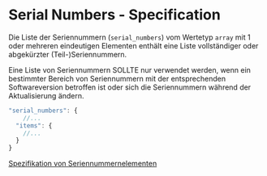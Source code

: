 # Serial Numbers - Specification

Die Liste der Seriennummern (`serial_numbers`) vom Wertetyp `array` mit 1 oder mehreren eindeutigen Elementen enthält eine Liste vollständiger oder abgekürzter (Teil-)Seriennummern.

Eine Liste von Seriennummern SOLLTE nur verwendet werden, wenn ein bestimmter Bereich von Seriennummern mit der entsprechenden Softwareversion betroffen ist oder sich die Seriennummern während der Aktualisierung ändern.

```javascript
"serial_numbers": {
    //...
  "items": {
    //...
  }
}
```

[Spezifikation von Seriennummernelementen](types/full_product_name/product_identification_helper/serial_numbers/serial_number-spec.de.md)